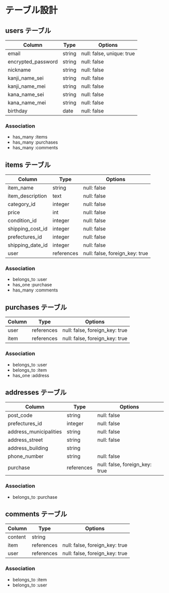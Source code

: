 # テーブル設計

## users テーブル

| Column             | Type   | Options                        |
| ------------------ | ------ | ------------------------------ |
| email              | string | null: false, unique: true      |
| encrypted_password | string | null: false                    |
| nickname           | string | null: false                    |
| kanji_name_sei     | string | null: false                    |
| kanji_name_mei     | string | null: false                    |
| kana_name_sei      | string | null: false                    |
| kana_name_mei      | string | null: false                    |
| birthday           | date   | null: false                    |

### Association

- has_many :items
- has_many :purchases
- has_many :comments

## items テーブル

| Column             | Type       | Options                        |
| ------------------ | ---------- | ------------------------------ |
| item_name          | string     | null: false                    |
| item_description   | text       | null: false                    |
| category_id        | integer    | null: false                    |
| price              | int        | null: false                    |
| condition_id       | integer    | null: false                    |
| shipping_cost_id   | integer    | null: false                    |
| prefectures_id     | integer    | null: false                    |
| shipping_date_id   | integer    | null: false                    |
| user               | references | null: false, foreign_key: true |

### Association

- belongs_to :user
- has_one :purchase
- has_many :comments

## purchases テーブル

| Column                | Type       | Options                        |
| --------------------- | ------     | ------------------------------ |
| user                  | references | null: false, foreign_key: true |
| item                  | references | null: false, foreign_key: true |

### Association

- belongs_to :user
- belongs_to :item
- has_one :address

## addresses テーブル

| Column                 | Type       | Options                        |
| ---------------------  | ---------- | ------------------------------ |
| post_code              | string     | null: false                    |
| prefectures_id         | integer    | null: false                    |
| address_municipalities | string     | null: false                    |
| address_street         | string     | null: false                    |
| address_building       | string     |                                |
| phone_number           | string     | null: false                    |
| purchase               | references | null: false, foreign_key: true |

### Association

- belongs_to :purchase

## comments テーブル

| Column    | Type       | Options                        |
| -------   | ---------- | ------------------------------ |
| content   | string     |                                |
| item      | references | null: false, foreign_key: true |
| user      | references | null: false, foreign_key: true |

### Association

- belongs_to :item
- belongs_to :user

